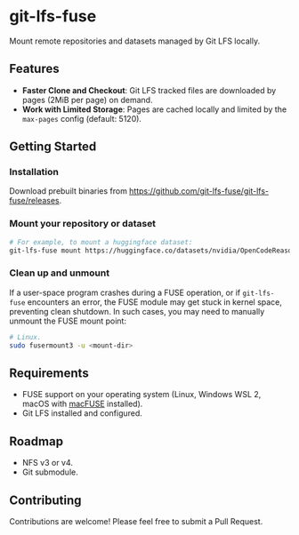 # git-lfs-fuse

Mount remote repositories and datasets managed by Git LFS locally.

## Features

- **Faster Clone and Checkout**: Git LFS tracked files are downloaded by pages (2MiB per page) on demand.
- **Work with Limited Storage**: Pages are cached locally and limited by the `max-pages` config (default: 5120).

## Getting Started

### Installation

Download prebuilt binaries from https://github.com/git-lfs-fuse/git-lfs-fuse/releases.

### Mount your repository or dataset

```bash
# For example, to mount a huggingface dataset:
git-lfs-fuse mount https://huggingface.co/datasets/nvidia/OpenCodeReasoning
```

### Clean up and unmount

If a user-space program crashes during a FUSE operation, or if `git-lfs-fuse` encounters an error, the FUSE module may get stuck in kernel space, preventing clean shutdown.
In such cases, you may need to manually unmount the FUSE mount point:
```sh
# Linux.
sudo fusermount3 -u <mount-dir> 
```

## Requirements

- FUSE support on your operating system (Linux, Windows WSL 2, macOS with [macFUSE](https://macfuse.github.io/) installed).
- Git LFS installed and configured.

## Roadmap

* NFS v3 or v4.
* Git submodule.

## Contributing

Contributions are welcome! Please feel free to submit a Pull Request.

